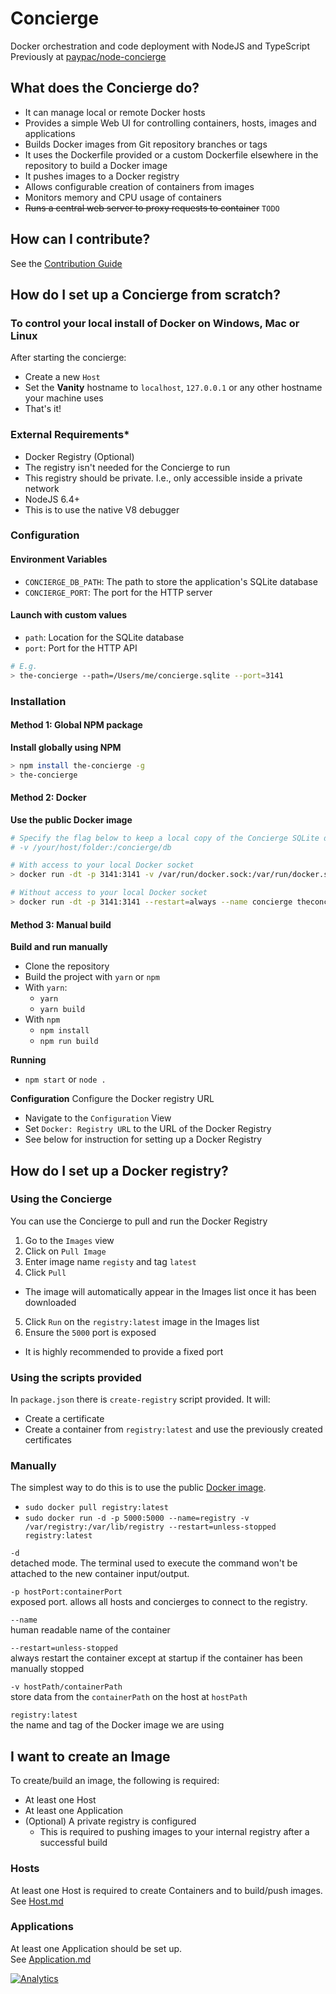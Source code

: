 # Concierge
Docker orchestration and code deployment with NodeJS and TypeScript  
Previously at [paypac/node-concierge](https://github.com/paypac/node-concierge)

## What does the Concierge do?
- It can manage local or remote Docker hosts
- Provides a simple Web UI for controlling containers, hosts, images and applications
- Builds Docker images from Git repository branches or tags
- It uses the Dockerfile provided or a custom Dockerfile elsewhere in the repository to build a Docker image 
- It pushes images to a Docker registry
- Allows configurable creation of containers from images
- Monitors memory and CPU usage of containers
- ~~Runs a central web server to proxy requests to container~~ `TODO`

## How can I contribute?      
See the [Contribution Guide](./CONTRIBUTING.md)

## How do I set up a Concierge from scratch?

### To control your local install of Docker on Windows, Mac or Linux

After starting the concierge:
- Create a new `Host`
- Set the **Vanity** hostname to `localhost`, `127.0.0.1` or any other hostname your machine uses
- That's it!

### External Requirements*
- Docker Registry (Optional)
 - The registry isn't needed for the Concierge to run
 - This registry should be private. I.e., only accessible inside a private network
- NodeJS 6.4+
 - This is to use the native V8 debugger

### Configuration

#### Environment Variables
- `CONCIERGE_DB_PATH`: The path to store the application's SQLite database
- `CONCIERGE_PORT`: The port for the HTTP server

#### Launch with custom values
- `path`: Location for the SQLite database
- `port`: Port for the HTTP API
```sh
# E.g.
> the-concierge --path=/Users/me/concierge.sqlite --port=3141
```

### Installation

#### Method 1: Global NPM package
**Install globally using NPM**
```sh
> npm install the-concierge -g
> the-concierge
```

#### Method 2: Docker
**Use the public Docker image**
```sh
# Specify the flag below to keep a local copy of the Concierge SQLite database
# -v /your/host/folder:/concierge/db

# With access to your local Docker socket
> docker run -dt -p 3141:3141 -v /var/run/docker.sock:/var/run/docker.sock --restart=always --name concierge theconcierge/concierge:latest

# Without access to your local Docker socket
> docker run -dt -p 3141:3141 --restart=always --name concierge theconcierge/concierge:latest
```

#### Method 3: Manual build
**Build and run manually**
- Clone the repository  
- Build the project with `yarn` or `npm`
- With `yarn`:
  - `yarn`
  - `yarn build`
- With `npm`
  - `npm install`
  - `npm run build`
  
**Running**
- `npm start` or `node .`

**Configuration**
Configure the Docker registry URL
- Navigate to the `Configuration` View
- Set `Docker: Registry URL` to the URL of the Docker Registry
 - See below for instruction for setting up a Docker Registry

## How do I set up a Docker registry?

### Using the Concierge
You can use the Concierge to pull and run the Docker Registry

1. Go to the `Images` view
2. Click on `Pull Image`
3. Enter image name `registy` and tag `latest`
4. Click `Pull`
  - The image will automatically appear in the Images list once it has been downloaded
5. Click `Run` on the `registry:latest` image in the Images list
6. Ensure the `5000` port is exposed
  - It is highly recommended to provide a fixed port

### Using the scripts provided
In `package.json` there is `create-registry` script provided. It will:
- Create a certificate
- Create a container from `registry:latest` and use the previously created certificates

### Manually
The simplest way to do this is to use the public [Docker image](https://hub.docker.com/_/registry/).
- `sudo docker pull registry:latest`
- `sudo docker run -d -p 5000:5000 --name=registry -v /var/registry:/var/lib/registry --restart=unless-stopped registry:latest`

`-d`  
detached mode. The terminal used to execute the command won't be attached to the new container input/output.

`-p hostPort:containerPort`  
exposed port. allows all hosts and concierges to connect to the registry.

`--name`  
human readable name of the container

`--restart=unless-stopped`  
always restart the container except at startup if the container has been manually stopped

`-v hostPath/containerPath`  
store data from the `containerPath` on the host at `hostPath`

`registry:latest`  
the name and tag of the Docker image we are using

## I want to create an Image
To create/build an image, the following is required:
- At least one Host
- At least one Application
- (Optional) A private registry is configured
  - This is required to pushing images to your internal registry after a successful build

### Hosts
At least one Host is required to create Containers and to build/push images.  
See [Host.md](./docs/host.md)

### Applications
At least one Application should be set up.  
See  [Application.md](./docs/application.md)

[![Analytics](https://ga-beacon.appspot.com/UA-61186849-1/node-concierge/readme)](https://github.com/paypac/node-concierge)